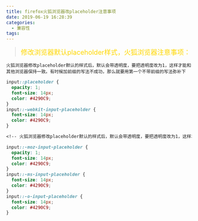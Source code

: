 ```yaml
---
title: firefox火狐浏览器改placeholder注意事项
date: 2019-06-19 16:28:39
categories:
  - 兼容性
tags: 
---
```


><font color="gold" size="4">修改浏览器默认placeholder样式，火狐浏览器注意事项：</font>

<code>火狐浏览器修改placeholder默认的样式后，默认会带透明度，要把透明度改为1，这样才能和其他浏览器保持一致。有时候加前缀的写法不成功，那么就要用第一个不带前缀的写法弥补下</code>
```css
input::placeholder {
  opacity: 1;
  font-size: 14px;
  color: #4290C9;
}
input::-webkit-input-placeholder {
  font-size: 14px;
  color: #4290C9;
}

<!-- 火狐浏览器修改placeholder默认的样式后，默认会带透明度，要把透明度改为1，这样才能和其他浏览器保持一致。有时候加前缀的写法不成功，那么就要用第一个不带前缀的写法弥补下 -->

input::-moz-input-placeholder {
  opacity: 1;
  font-size: 14px;
  color: #4290C9;
}
input::-ms-input-placeholder {
  font-size: 14px;
  color: #4290C9;
}
input::-o-input-placeholder {
  font-size: 14px;
  color: #4290C9;
}
```
